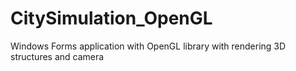 # CitySimulation_OpenGL
Windows Forms application with OpenGL library with rendering 3D structures and camera
